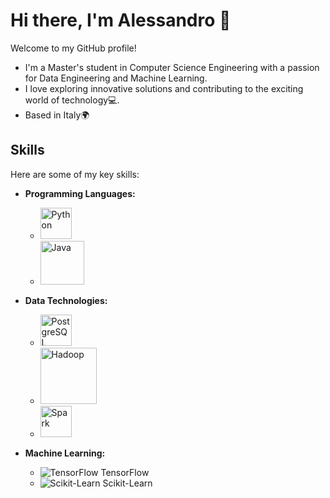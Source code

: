 # Hi there, I'm Alessandro 👋

Welcome to my GitHub profile!
- I'm a Master's student in Computer Science Engineering with a passion for Data Engineering and Machine Learning.
- I love exploring innovative solutions and contributing to the exciting world of technology💻.
- Based in Italy🌍

## Skills

Here are some of my key skills:

- **Programming Languages:**
  - <img src="https://upload.wikimedia.org/wikipedia/commons/c/c3/Python-logo-notext.svg" alt="Python" width="50"/>
  - <img src="https://logowik.com/content/uploads/images/java1655.logowik.com.webp" alt="Java" width="70"/>

- **Data Technologies:**
    - <img src="https://www.postgresql.org/media/img/about/press/elephant.png" alt="PostgreSQL" width="50"/>
    - <img src="https://upload.wikimedia.org/wikipedia/commons/3/38/Hadoop_logo_new.svg" alt="Hadoop" width="90"/>
    - <img src="https://upload.wikimedia.org/wikipedia/commons/f/f3/Apache_Spark_logo.svg" alt="Spark" width="50"/>

- **Machine Learning:**
  - ![TensorFlow](https://www.example.com/tensorflow-logo.png) TensorFlow
  - ![Scikit-Learn](https://www.example.com/scikit-learn-logo.png) Scikit-Learn

<!--
**AlessandroPesare/AlessandroPesare** is a ✨ _special_ ✨ repository because its `README.md` (this file) appears on your GitHub profile.

Here are some ideas to get you started:

- 🔭 I’m currently working on ...
- 🌱 I’m currently learning ...
- 👯 I’m looking to collaborate on ...
- 🤔 I’m looking for help with ...
- 💬 Ask me about ...
- 📫 How to reach me: ...
- 😄 Pronouns: ...
- ⚡ Fun fact: ...
-->

